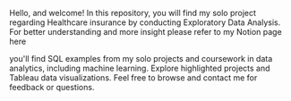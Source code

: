 Hello, and welcome! 
In this repository, you will find my solo project regarding Healthcare insurance by conducting Exploratory Data Analysis. For better understanding and more insight please refer to my Notion page here

you'll find SQL examples from my solo projects and coursework in data analytics, including machine learning. Explore highlighted projects and Tableau data visualizations. Feel free to browse and contact me for feedback or questions.

